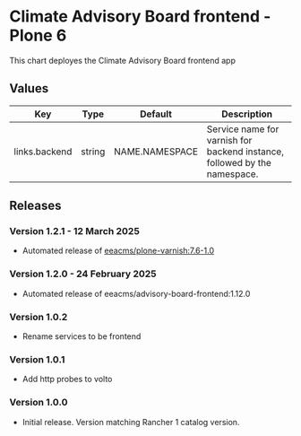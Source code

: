# Climate Advisory Board frontend - Plone 6

This chart deployes the Climate Advisory Board frontend app 


## Values

| Key | Type | Default | Description |
|-----|------|---------|-------------|
| links.backend | string | NAME.NAMESPACE | Service name for varnish for backend instance, followed by the namespace. |

## Releases

### Version 1.2.1 - 12 March 2025
- Automated release of [eeacms/plone-varnish:7.6-1.0](https://github.com/eea/plone-varnish/releases)

### Version 1.2.0 - 24 February 2025
- Automated release of eeacms/advisory-board-frontend:1.12.0

### Version 1.0.2 
- Rename services to be frontend

### Version 1.0.1
- Add http probes to volto

### Version 1.0.0
- Initial release. Version matching Rancher 1 catalog version.
